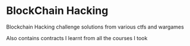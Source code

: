 # BlockChain Hacking

Blockchain Hacking challenge solutions from various ctfs and wargames

Also contains contracts I learnt from all the courses I took   
 
 
 
